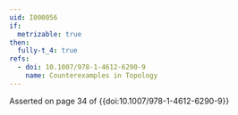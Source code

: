 ```yaml
---
uid: I000056
if:
  metrizable: true
then:
  fully-t_4: true
refs:
  - doi: 10.1007/978-1-4612-6290-9
    name: Counterexamples in Topology
---
```


Asserted on page 34 of {{doi:10.1007/978-1-4612-6290-9}}
